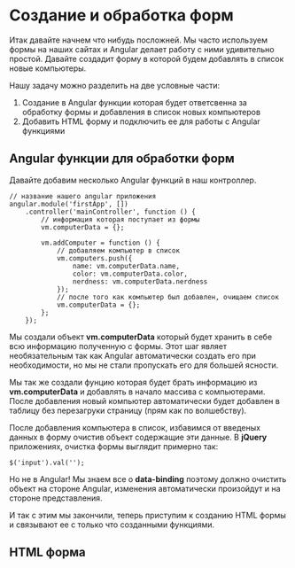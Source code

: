 # Создание и обработка форм

Итак давайте начнем что нибудь посложней. Мы часто используем формы на наших сайтах и Angular делает работу с ними удивительно простой. Давайте создадит форму в которой будем добавлять в список новые компьютеры.

Нашу задачу можно разделить на две условные части:

1. Создание в Angular функции которая будет ответсвенна за обработку формы и добавления в список новых компьютеров
2. Добавить HTML форму и подключить ее для работы с Angular функциями

## Angular функции для обработки форм

Давайте добавим несколько Angular функций в наш контроллер.

```
// название нашего angular приложения
angular.module('firstApp', [])
    .controller('mainController', function () {
        // информация которая поступает из формы
        vm.computerData = {};

        vm.addComputer = function () {
            // добавляем компьютер в список
            vm.computers.push({
                name: vm.computerData.name,
                color: vm.computerData.color,
                nerdness: vm.computerData.nerdness
            });
            // после того как компьютер был добавлен, очищаем список
            vm.computerData = {};
        };
    });
```
Мы создали объект **vm.computerData** который будет хранить в себе всю информацию полученную с формы. Этот шаг являет необязательным так как Angular автоматически создать его при необходимости, но мы не стали пропускать его для большей ясности.

Мы так же создали фунцию которая будет брать информацию из **vm.computerData** и добавлять в начало массива с компьютерами. После добавления новый компьютер автоматически будет добавлен в таблицу без перезагруки страницу (прям как по волшебству).

После добавления компьютера в список, избавимся от введеных данных в форму очистив объект содержащие эти данные. В **jQuery** приложениях, очистка формы выглядит примерно так:

```
$('input').val('');
```

Но не в Angular! Мы знаем все о **data-binding** поэтому должно очистить объект на стороне Angular, изменения автоматически произойдут и на стороне представления.

И так с этим мы закончили, теперь приступим к созданию HTML формы и связывают ее с только что созданными функциями.

## HTML форма

